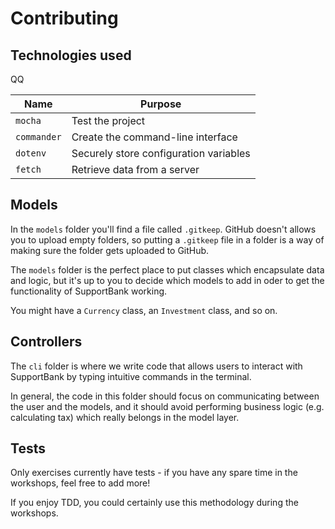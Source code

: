 # Contributing

## Technologies used

QQ

| Name        | Purpose                                |
| ----------- | -------------------------------------- |
| `mocha`     | Test the project                       |
| `commander` | Create the command-line interface      |
| `dotenv`    | Securely store configuration variables |
| `fetch`     | Retrieve data from a server            |

## Models

In the `models` folder you'll find a file called `.gitkeep`. GitHub doesn't
allows you to upload empty folders, so putting a `.gitkeep` file in a folder is
a way of making sure the folder gets uploaded to GitHub.

The `models` folder is the perfect place to put classes which encapsulate data
and logic, but it's up to you to decide which models to add in oder to get the
functionality of SupportBank working.

You might have a `Currency` class, an `Investment` class, and so on.

## Controllers

The `cli` folder is where we write code that allows users to interact with
SupportBank by typing intuitive commands in the terminal.

In general, the code in this folder should focus on communicating between the
user and the models, and it should avoid performing business logic (e.g.
calculating tax) which really belongs in the model layer.

## Tests

Only exercises currently have tests - if you have any spare time in the
workshops, feel free to add more!

If you enjoy TDD, you could certainly use this methodology during the workshops.
